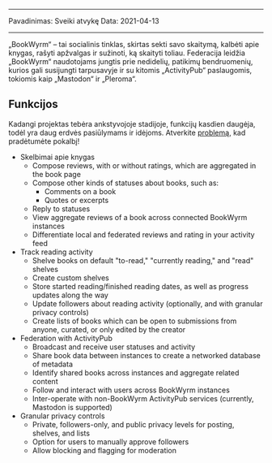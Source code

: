 - - -
Pavadinimas: Sveiki atvykę Data: 2021-04-13
- - -

„BookWyrm“ – tai socialinis tinklas, skirtas sekti savo skaitymą, kalbėti apie knygas, rašyti apžvalgas ir sužinoti, ką skaityti toliau. Federacija leidžia „BookWyrm“ naudotojams jungtis prie nedidelių, patikimų bendruomenių, kurios gali susijungti tarpusavyje ir su kitomis „ActivityPub“ paslaugomis, tokiomis kaip „Mastodon“ ir „Pleroma“.

## Funkcijos
Kadangi projektas tebėra ankstyvojoje stadijoje, funkcijų kasdien daugėja, todėl yra daug erdvės pasiūlymams ir idėjoms. Atverkite [problemą](https://github.com/bookwyrm-social/bookwyrm/issues), kad pradėtumėte pokalbį!

- Skelbimai apie knygas
    - Compose reviews, with or without ratings, which are aggregated in the book page
    - Compose other kinds of statuses about books, such as:
        - Comments on a book
        - Quotes or excerpts
    - Reply to statuses
    - View aggregate reviews of a book across connected BookWyrm instances
    - Differentiate local and federated reviews and rating in your activity feed
- Track reading activity
    - Shelve books on default "to-read," "currently reading," and "read" shelves
    - Create custom shelves
    - Store started reading/finished reading dates, as well as progress updates along the way
    - Update followers about reading activity (optionally, and with granular privacy controls)
    - Create lists of books which can be open to submissions from anyone, curated, or only edited by the creator
- Federation with ActivityPub
    - Broadcast and receive user statuses and activity
    - Share book data between instances to create a networked database of metadata
    - Identify shared books across instances and aggregate related content
    - Follow and interact with users across BookWyrm instances
    - Inter-operate with non-BookWyrm ActivityPub services (currently, Mastodon is supported)
- Granular privacy controls
    - Private, followers-only, and public privacy levels for posting, shelves, and lists
    - Option for users to manually approve followers
    - Allow blocking and flagging for moderation
